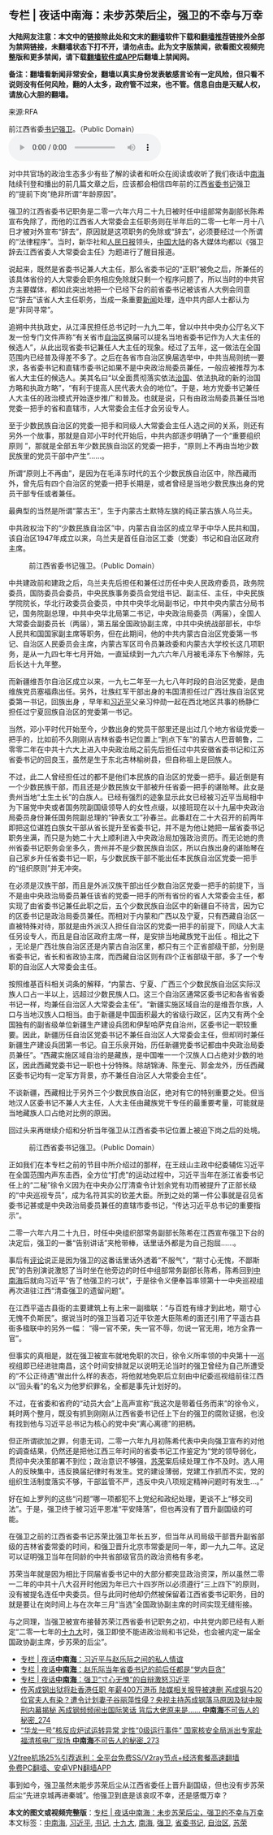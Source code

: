  <h2>专栏 | 夜话中南海：未步苏荣后尘，强卫的不幸与万幸</h2> <p class="notice"><b>大陆网友注意：本文中的链接除此处和文末的<a href="https://github.com/bannedbook/fanqiang" >翻墙</a>软件下载和<a href="https://github.com/killgcd/justmysocks/blob/master/README.md">翻墙推荐</a>链接外全部为禁网链接，未翻墙状态下打不开，请勿点击。此为文字版禁闻，欲看图文视频完整版和更多禁闻，请下载<a href="https://github.com/bannedbook/fanqiang">翻墙软件或APP</a>后翻墙上禁闻网。</p><p>备注：翻墙看新闻非常安全，翻墙以真实身份发表敏感言论有一定风险，但只看不说则没有任何风险，翻的人太多，政府管不过来，也不管。信息自由是天赋人权，请放心大胆的翻墙。</b></p>  <div class="entry"> <p>来源:RFA</p> <p>前江西省委<a href="https://www.bannedbook.org/bnews/tag/%e4%b9%a6%e8%ae%b0/" class="st_tag internal_tag" rel="tag" title="标签 书记 下的日志">书记</a><a href="https://www.bannedbook.org/bnews/tag/%e5%bc%ba%e5%8d%ab/" class="st_tag internal_tag" rel="tag" title="标签 强卫 下的日志">强卫</a>。（Public Domain）             <audio controls="controls" preload="metadata" src="https://www.rfa.org/mandarin/zhuanlan/yehuazhongnanhai/gx-12042020155932.html/@@stream" type="audio/mpeg"></audio></p> <p>对中共官场的政治生态多少有些了解的读者和听众在阅读或收听了我们夜话中<a href="https://www.bannedbook.org/bnews/tag/%e5%8d%97%e6%b5%b7/" class="st_tag internal_tag" rel="tag" title="标签 南海 下的日志">南海</a>陆续刊登和播出的前几篇文章之后，应该都会相信四年前的江西<a href="https://www.bannedbook.org/bnews/tag/%e7%9c%81%e5%a7%94%e4%b9%a6%e8%ae%b0/" class="st_tag internal_tag" rel="tag" title="标签 省委书记 下的日志">省委书记</a>强卫的“提前下岗”绝非所谓“年龄原因”。</p> <p>强卫的江西省委书记职务是二零一六年六月二十九日被时任中组部常务副部长陈希宣布免除了，而他的江西省人大常委会主任职务则在半年后的二零一七年一月十八日才被对外宣布“辞去”，原因就是这项职务的免除或“辞去”，必须要经过一个所谓的“法律程序”。当时，新华社和<span class='wp_keywordlink'><a href="https://www.bannedbook.org/forum2/topic109.html" title="透视人民日报" target="_blank">人民日报</a></span>领头，<span class='wp_keywordlink_affiliate'><a href="https://www.bannedbook.org/" title="中国" target="_blank">中国</a></span><span class='wp_keywordlink_affiliate'><a href="https://www.bannedbook.org/" title="大陆" target="_blank">大陆</a></span>的各大媒体均都以《强卫辞去江西省委人大常委会主任》为题进行了醒目报道。</p> <p>说起来，既然是省委书记兼人大主任，那么省委书记的“正职”被免之后，所兼任的该具体省份的人大常委会职务相应免除就只剩一个程序问题了，所以当时的中共官方主要媒体，都如此突出地把一个已经下台的前省委书记被该省人大例会同意它“辞去”该省人大主任职务，当成一条重要<span class='wp_keywordlink_affiliate'><a href="https://www.bannedbook.org/" title="新闻">新闻</a></span>处理，连中共内部人士都认为是“非同寻常”。</p> <p>追朔中共执政史，从江泽民担任总书记时一九九二年，曾以中共中央办公厅名义下发一份专门文件声称“有关省市<a href="https://www.bannedbook.org/bnews/tag/%E8%87%AA%E6%B2%BB%E5%8C%BA/" class="st_tag internal_tag" rel="tag" title="标签 自治区 下的日志">自治区</a>换届可以提名当地省委书记作为人大主任的候选人”，从此出现省委书记兼任人大主任的现象。经过了五年，这一做法在全国范围内已经普及得差不多了。之后在各省市自治区换届选举中，中共当局则统一要求，各省委书记和直辖市委书记如果不是中央政治局委员兼任，一般应被推荐为本省人大主任的候选人。美其名曰“以全面贯彻落实依法<span class='wp_keywordlink'><a href="https://www.bannedbook.org/forum24/topic8925.html" title="《治国大道》" target="_blank">治国</a></span>、依法执政的新的治国方略和执政方略”，“有利于提高人民代表大会的地位”。于是，地方党委书记兼任人大主任的政治模式开始逐步推广和普及。也就是说，只有由政治局委员兼任当地党委一把手的省和直辖市，人大常委会主任才会另设专人。</p> <p>至于少数民族自治区的党委一把手和同级人大常委会主任人选之间的关系，则还有另外一个故事，那就是自邓小平时代开始后，中共内部逐步明确了一个“重要组织原则 ”，那就是全部五年少数民族自治区的党委一把手，“原则上不再由当地少数民族里的党员干部中产生”……。</p> <p>所谓“原则上不再由”，是因为在毛泽东时代的五个少数民族自治区中，除西藏而外，曾先后有四个自治区的党委一把手长期是，或者曾经是当地少数民族出身的党员干部专任或者兼任。</p>  <p>最典型的当然是所谓“蒙古王”，生于内蒙古土默特左旗的纯正蒙古族人乌兰夫。</p> <p>中共政权治下的“少数民族自治区”中，内蒙古自治区的成立早于中华人民共和国，该自治区1947年成立以来，乌兰夫是首任自治区工委（党委）书记和自治区政府主席。</p> <p><figure> <figcaption>前江西省委书记强卫。（Public Domain）</figcaption></figure> </p> <p>中共建政前和建政之后，乌兰夫先后担任和兼任过历任中央人民政府委员，政务院委员，国防委员会委员，中央民族事务委员会党组书记、副主任、主任，中央民族学院院长，华北行政委员会委员，中共中央华北局副书记，中共中央内蒙古分局书记，国务院副总理，中共中央华北局第二书记，中央政治局委员（两届），全国人大常委会副委员长（两届），第五届全国政协副主席，中共中央统战部部长，中华人民共和国国家副主席等职务，但在此期间，他的中共内蒙古自治区党委第一书记、自治区人民委员会主席，内蒙古军区司令员兼政委和内蒙古大学校长这几项职务，是从一九四七年七月开始，一直延续到一九六六年八月被毛泽东下令解除，先后长达十九年整。</p> <p>而新疆维吾尔自治区成立以来，一九七二年至一九七八年时段的自治区党委，是由维族党员塞福鼎出任。另外，壮族红军干部出身的韦国清担任过广西壮族自治区党委第一书记，回族出身 ，早年和<a href="https://www.bannedbook.org/bnews/tag/%e4%b9%a0%e8%bf%91%e5%b9%b3/" class="st_tag internal_tag" rel="tag" title="标签 习近平 下的日志">习近平</a>父亲习仲勋一起在西北地区共事的杨静仁担任过宁夏回族自治区的党委第一书记。</p> <p>当然，邓小平时代开始至今，少数出身的党员干部里还是出过几个地方省级党委一把手的，比如前不久刚刚从吉林省委书记位置上“到点下车”的蒙古人巴音朝鲁，二零零二年在中共十六大上进入中央政治局之前先后担任过中共安徽省委书记和江苏省委书记的回良玉，虽然是生于东北吉林榆树县，但自称祖上是回族人。</p> <p>不过，此二人曾经担任过的都不是他们本民族的自治区的党委一把手。最近倒是有一个少数民族干部，而且还是少数民族女干部被升任省委一把手的谌贻琴。此女是贵州当地“土生土长”的白族人。已经有强烈的迹象显示此女已经被习近平当局相中为下届党中央或者国务院副国级领导人的女性点缀，以接班现在以十九届中央政治局委员身份兼任国务院副总理的“钟表女工”孙春兰。此番赶在二十大召开的前两年即把这位谌姓白族女干部从省长提升至省委书记，并不是为他让她把一届省委书记职务坐满，而只是为她二十大上顺利进入中央政治局加强政治资历。而无论她的贵州省委书记职务会坐多久，贵州并不是少数民族自治区，所以白族出身的谌贻琴在自己家乡升任省委书记一职，与少数民族干部不能出任本民族自治区党委一把手的“组织原则”并无冲突。</p> <p>在必须是汉族干部，而且是外派汉族干部出任少数自治区党委一把手的前提下，当不是由中央政治局委员兼任该省的党委一把手的所有省份的省人大常委会主任，都实现了由省委书记兼任此职之后，五个少数民族自治区中的新疆自不待言，因为它的区委书记是政治局委员兼任。而相对于内蒙和广西以及宁夏，只有西藏自治区一直被特殊对待，那就是由外派汉人担任自治区的党委一把手的前提下，同级人大主任另设专人，而且是自治区政府主席一样，是安排当地藏族党干出任 。相比之下 ，无论是广西壮族自治区还是内蒙古自治区里，都只有三个正省部级干部，分别是省委书记，省长和省政协主席，而西藏自治区则有四个正省部级干部，多了一个专职的自治区人大常委会主任。</p>  <p>按照维基百科相关词条的解释，“内蒙古、宁夏、广西三个少数民族自治区实际汉族人口占一半以上，远超过少数民族人口。这三个自治区通常区委书记和各省省委书记一样，均兼任自治区人大常委会主任”。“新疆实施区域自治的是维吾尔族，人口与当地汉族人口相当。由于新疆是中国面积最大的省级行政区，区内又有两个全国独有的副省级单位新疆生产建设兵团和伊犁哈萨克自治州，区委书记一职较重要。因此，新疆历任自治区党委书记不兼任自治区人大常委会主任，但却同时兼任新疆生产建设兵团第一书记。自王乐泉开始，历任新疆党委书记都由中央政治局委员兼任”。“西藏实施区域自治的是藏族，是中国唯一一个汉族人口占绝对少数的地区，因此西藏党委书记一职也十分特殊。除胡锦涛、陈奎元、郭金龙外，历任西藏区委书记均有一定军方背景，亦不兼任自治区人大常委会主任”。</p> <p>不谈新疆，西藏相比于另外三个少数民族自治区，绝对有它的特别重要之处。但当地汉人区委书记不兼人大主任，人大主任由藏族党干专任的最重要考量，可能就是当地藏族人口占绝对比例的原因。</p> <p>回过头来再继续介绍和分析当年强卫从江西省委书记位置上被迫下岗之后的处境。</p> <p><figure> <figcaption>前江西省委书记强卫。（Public Domain）</figcaption></figure> </p> <p>正如我们在本专栏之前的节目中所介绍过的那样，在王歧山主政中纪委辅佐习近平在全国范围内声东击西，全方位“打虎”的运动过程中，习近平当年在浙江省委书记任上的“二秘”徐令义因为在中央办公厅清查令计划余党有功而被提升了正部长级的“中央巡视专员”，成为名符其实的钦差大臣。所到之处的第一件公事就是召见省委书记甚或是中央政治局委员兼任的直辖市委书记，“传达习近平总书记的重要指示”。</p> <p>二零一六年六月二十九日，时任中央组织部常务副部长陈希在江西宣布强卫下台的决定后，强卫的一番“告别讲话”夹枪带棒，话里话外都是为自己抱屈……。</p> <p>事后有<span class='wp_keywordlink_affiliate'><a href="https://www.bannedbook.org/bnews/comments/" title="新闻评论" target="_blank">评论</a></span>说正是因为强卫的这番话里话外透着“不服气”，“期寸心无愧，不鄙斯民”的告别演说激怒了当时坐在他旁边的时任中组部常务副部长陈希，陈希回到<a href="https://www.bannedbook.org/bnews/tag/%e4%b8%ad%e5%8d%97%e6%b5%b7/" class="st_tag internal_tag" rel="tag" title="标签 中南海 下的日志">中南海</a>后就向习近平“告了他强卫的刁状”，于是徐令义便奉旨率领第十一中央巡视组再次进驻江西“清查强卫的遗留问题”。</p> <p>在江西平遥古县衙的主要建筑上有上宋一副楹联：“与百姓有缘才到此地，期寸心无愧不负斯民”。据说当时的强卫当着习近平钦差大臣陈希的面还引用了平遥古县衙多楹联中的另外一幅： “得一官不荣，失一官不辱，勿说一官无用，地方全靠一官”。</p>  <p>但事实的真相是，就在强卫被宣布就地免职的次日，徐令义所率领的中央第十一巡视组即已经进驻南昌，这个时间安排就足以说明无论当时的强卫曾经为自己所遭受的“不公正待遇”做出什么样的表态，将他就地免职后立刻由中纪委巡视组前往江西以“回头看”的名义为他罗织罪名，全都是事先计划好的。</p> <p>不过，在省委和省府的“动员大会”上高声宣称“我这次是带着任务而来”的徐令义，耗时两个整月，既没有抓到刚刚从江西省委书记任上下台的强卫的腐败证据，也没有找到他与习近平总书记为核心的党中央“离心离德”的把柄。</p> <p>但正所谓欲加之罪，何患无词，二零一六年九月初陈希代表中央向强卫宣布的对他的调查结果，仍然还是把他江西三年时间的省委书记工作鉴定为“党的领导弱化，贯彻中央决策部署不到位；政治意识不够强，<a href="https://www.bannedbook.org/bnews/tag/%e8%8b%8f%e8%8d%a3/" class="st_tag internal_tag" rel="tag" title="标签 苏荣 下的日志">苏荣</a>案后续处理工作不及时。选人用人的反映集中，违反换届纪律时有发生。党的建设薄弱，党建工作抓而不实，党的组织生活制度落实不够，干部监管不严，违反中央八项规定精神问题时有发生…。”</p> <p>好在如上罗列的这些“问题”哪一项都犯不上党纪和政纪处理，更谈不上“移交司法”。于是，强卫终于被习近平恩准“平安降落”，但也再没有了晋升副国级的可能。</p> <p>在强卫之前的江西省委书记苏荣比强卫年长五岁，但当年从司局级干部晋升副省部级的吉林省委常委的时间，和强卫晋升北京市常委是同一年，即一九九二年。这足可以证明强卫当年在同龄的中共省部级官员的政治资格有多老。</p> <p>苏荣当年就是因为相比于同届省委书记中的大部分都突显政治资深，所以虽然二零一二年的中共十八大召开时他因为年已六十四岁所以必须遵行“三上四下”的原则，没有被提名连任中央委员。但与此同时他却仍然被保留着江西省委书记职务，目的就是要让在岗时间上与在次年三月“当选”全国政协副主席的时间实现无缝衔接。</p> <p>与之同理，当强卫被宣布接替苏荣江西省委书记职务之初，中共党内即已经有人断定“二零一七年的<a href="https://www.bannedbook.org/bnews/tag/%e5%8d%81%e4%b9%9d%e5%a4%a7/" class="st_tag internal_tag" rel="tag" title="标签 十九大 下的日志">十九大</a>时，强卫即使不能进政治局和书记处，也会被内定一届全国政协副主席，步苏荣的后尘”。</p> <ul class='op-related-articles' title='相关阅读'> <li><a href='https://www.bannedbook.org/bnews/cbnews/20201216/1448847.html' target='_blank'>专栏 | 夜话<b>中南海</b>：习近平与赵乐际之间的私人情谊</a></li> <li><a href='https://www.bannedbook.org/bnews/cbnews/20201216/1448846.html' target='_blank'>专栏 | 夜话<b>中南海</b>：赵乐际当年省委书记的前后任都是“党内巨贪”</a></li> <li><a href='https://www.bannedbook.org/bnews/cbnews/20201216/1448844.html' target='_blank'>专栏 | 夜话<b>中南海</b>：强卫“寸心无愧”的自辩激怒习近平</a></li> <li><a href='https://www.bannedbook.org/bnews/comments/20201216/1448752.html' target='_blank'>传芮成钢出狱将赴香港任职 年薪400万港币 陆媒相关报导被速删 芮成钢与20位官夫人有染？遭令计划妻子谷丽萍性侵？央视主持芮成钢落马原因及狱中服刑内幕揭秘 芮成钢频频闹出国际笑话 背后大佬原来是…… <b>中南海</b>不可告人的秘密_274</a></li> <li><a href='https://www.bannedbook.org/bnews/comments/20201216/1448750.html' target='_blank'>“华龙一号”核反应炉试运转异常 定性“0级运行事件” 国家核安全局派出专家赴福清核电厂现场 <b>中南海</b>不可告人的秘密_273</a></li> </ul> <p class="texttj"> <a href="https://github.com/bannedbook/fanqiang/wiki/V2ray%E6%9C%BA%E5%9C%BA" target="_blank">V2free机场25%引荐返利：全平台免费SS/V2ray节点+经济套餐高速翻墙</a><br/> <a href="https://github.com/bannedbook/fanqiang/wiki/%E7%A6%81%E9%97%BB%E7%BD%91%E5%AE%89%E5%8D%93%E7%BF%BB%E5%A2%99%E6%96%B0%E9%97%BBAPP" target="_blank">免费PC翻墙、安卓VPN翻墙APP</a></p><p>事到如今，强卫虽然未能步苏荣后尘从江西省委任上晋升副国级，但也没有步苏荣后尘“先进京城再进秦城”。他强卫到底是该哀叹不幸，还是感慨万幸？</p> <a name='sharetosocial'></a>       <div><b>本文的图文或视频完整版</b>：<a href='https://www.bannedbook.org/bnews/cbnews/20201216/1448845.html'>专栏 | 夜话中南海：未步苏荣后尘，强卫的不幸与万幸</a></div>  </div><!--END ENTRY--> <div class="postfooter"> <div>本文标签：<a href="https://www.bannedbook.org/bnews/tag/%e4%b8%ad%e5%8d%97%e6%b5%b7/" rel="tag">中南海</a>, <a href="https://www.bannedbook.org/bnews/tag/%e4%b9%a0%e8%bf%91%e5%b9%b3/" rel="tag">习近平</a>, <a href="https://www.bannedbook.org/bnews/tag/%e4%b9%a6%e8%ae%b0/" rel="tag">书记</a>, <a href="https://www.bannedbook.org/bnews/tag/%e5%8d%81%e4%b9%9d%e5%a4%a7/" rel="tag">十九大</a>, <a href="https://www.bannedbook.org/bnews/tag/%e5%8d%97%e6%b5%b7/" rel="tag">南海</a>, <a href="https://www.bannedbook.org/bnews/tag/%e5%bc%ba%e5%8d%ab/" rel="tag">强卫</a>, <a href="https://www.bannedbook.org/bnews/tag/%e7%9c%81%e5%a7%94%e4%b9%a6%e8%ae%b0/" rel="tag">省委书记</a>, <a href="https://www.bannedbook.org/bnews/tag/%E8%87%AA%E6%B2%BB%E5%8C%BA/" rel="tag">自治区</a>, <a href="https://www.bannedbook.org/bnews/tag/%e8%8b%8f%e8%8d%a3/" rel="tag">苏荣</a></div>  </div><!--END POSTFOOTER--> 